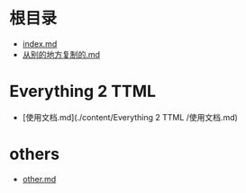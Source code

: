 #

# 根目录
- [index.md](./content/index.md)
- [从别的地方复制的.md](./content/从别的地方复制的.md)

# Everything 2 TTML 
- [使用文档.md](./content/Everything 2 TTML /使用文档.md)

# others
- [other.md](./content/others/other.md)
